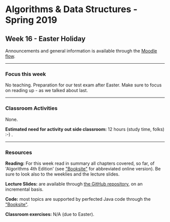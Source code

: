 # Algorithms & Data Structures - Spring 2019

## Week 16 - Easter Holiday

Announcements and general information is available through the [Moodle flow](https://cphbusiness.mrooms.net/course/view.php?id=3150). 

-----------------

### Focus this week
No teaching. Preparation for our test exam after Easter. Make sure to focus on reading up - as we talked about last. 

-----------------

### Classroom Activities 
None.

**Estimated need for activity out side classroom:** 12 hours (study time, folks) :-) .

-----------------
### Resources

**Reading:** For this week read in summary all chapters covered, so far, of 'Algorithms 4th Edition' (see ["Booksite"](https://algs4.cs.princeton.edu/home/) for abbreviated online version). Be sure to look also to the weeklies and the lecture slides. 

**Lecture Slides:** are available through [the GitHub repository](https://github.com/datsoftlyngby/soft2019spring-algorithms/blob/master/Weeklies/Week_06/Slides/02%20Introduction.pdf), on an incremental basis.

**Code:** most topics are supported by perfected Java code through the ["Booksite"](https://algs4.cs.princeton.edu/home/).

**Classroom exercises:** N/A (due to Easter).
